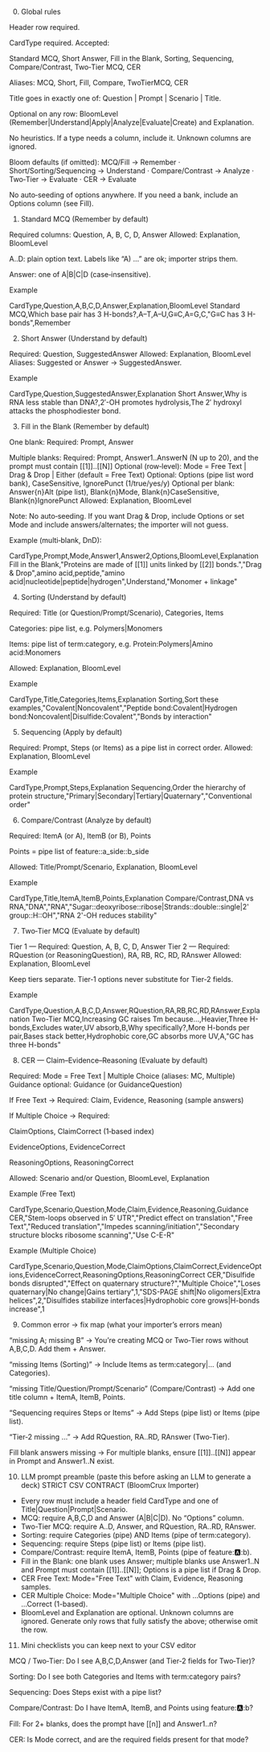 0) Global rules

Header row required.

CardType required. Accepted:

Standard MCQ, Short Answer, Fill in the Blank, Sorting, Sequencing, Compare/Contrast, Two‑Tier MCQ, CER

Aliases: MCQ, Short, Fill, Compare, TwoTierMCQ, CER

Title goes in exactly one of: Question | Prompt | Scenario | Title.

Optional on any row: BloomLevel (Remember|Understand|Apply|Analyze|Evaluate|Create) and Explanation.

No heuristics. If a type needs a column, include it. Unknown columns are ignored.

Bloom defaults (if omitted):
MCQ/Fill → Remember · Short/Sorting/Sequencing → Understand · Compare/Contrast → Analyze · Two‑Tier → Evaluate · CER → Evaluate

No auto‑seeding of options anywhere. If you need a bank, include an Options column (see Fill).

1) Standard MCQ (Remember by default)

Required columns: Question, A, B, C, D, Answer
Allowed: Explanation, BloomLevel

A..D: plain option text. Labels like “A) …” are ok; importer strips them.

Answer: one of A|B|C|D (case‑insensitive).

Example

CardType,Question,A,B,C,D,Answer,Explanation,BloomLevel
Standard MCQ,Which base pair has 3 H-bonds?,A–T,A–U,G≡C,A=G,C,"G≡C has 3 H-bonds",Remember

2) Short Answer (Understand by default)

Required: Question, SuggestedAnswer
Allowed: Explanation, BloomLevel
Aliases: Suggested or Answer → SuggestedAnswer.

Example

CardType,Question,SuggestedAnswer,Explanation
Short Answer,Why is RNA less stable than DNA?,2′-OH promotes hydrolysis,The 2′ hydroxyl attacks the phosphodiester bond.

3) Fill in the Blank (Remember by default)

One blank:
Required: Prompt, Answer

Multiple blanks:
Required: Prompt, Answer1..AnswerN (N up to 20), and the prompt must contain [[1]]..[[N]]
Optional (row‑level): Mode = Free Text | Drag & Drop | Either (default = Free Text)
Optional: Options (pipe list word bank), CaseSensitive, IgnorePunct (1/true/yes/y)
Optional per blank: Answer{n}Alt (pipe list), Blank{n}Mode, Blank{n}CaseSensitive, Blank{n}IgnorePunct
Allowed: Explanation, BloomLevel

Note: No auto‑seeding. If you want Drag & Drop, include Options or set Mode and include answers/alternates; the importer will not guess.

Example (multi‑blank, DnD):

CardType,Prompt,Mode,Answer1,Answer2,Options,BloomLevel,Explanation
Fill in the Blank,"Proteins are made of [[1]] units linked by [[2]] bonds.","Drag & Drop",amino acid,peptide,"amino acid|nucleotide|peptide|hydrogen",Understand,"Monomer + linkage"

4) Sorting (Understand by default)

Required: Title (or Question/Prompt/Scenario), Categories, Items

Categories: pipe list, e.g. Polymers|Monomers

Items: pipe list of term:category, e.g. Protein:Polymers|Amino acid:Monomers

Allowed: Explanation, BloomLevel

Example

CardType,Title,Categories,Items,Explanation
Sorting,Sort these examples,"Covalent|Noncovalent","Peptide bond:Covalent|Hydrogen bond:Noncovalent|Disulfide:Covalent","Bonds by interaction"

5) Sequencing (Apply by default)

Required: Prompt, Steps (or Items) as a pipe list in correct order.
Allowed: Explanation, BloomLevel

Example

CardType,Prompt,Steps,Explanation
Sequencing,Order the hierarchy of protein structure,"Primary|Secondary|Tertiary|Quaternary","Conventional order"

6) Compare/Contrast (Analyze by default)

Required: ItemA (or A), ItemB (or B), Points

Points = pipe list of feature::a_side::b_side

Allowed: Title/Prompt/Scenario, Explanation, BloomLevel

Example

CardType,Title,ItemA,ItemB,Points,Explanation
Compare/Contrast,DNA vs RNA,"DNA","RNA","Sugar::deoxyribose::ribose|Strands::double::single|2' group::H::OH","RNA 2'-OH reduces stability"

7) Two‑Tier MCQ (Evaluate by default)

Tier 1 — Required: Question, A, B, C, D, Answer
Tier 2 — Required: RQuestion (or ReasoningQuestion), RA, RB, RC, RD, RAnswer
Allowed: Explanation, BloomLevel

Keep tiers separate. Tier‑1 options never substitute for Tier‑2 fields.

Example

CardType,Question,A,B,C,D,Answer,RQuestion,RA,RB,RC,RD,RAnswer,Explanation
Two-Tier MCQ,Increasing GC raises Tm because…,Heavier,Three H-bonds,Excludes water,UV absorb,B,Why specifically?,More H-bonds per pair,Bases stack better,Hydrophobic core,GC absorbs more UV,A,"GC has three H-bonds"

8) CER — Claim–Evidence–Reasoning (Evaluate by default)

Required: Mode = Free Text | Multiple Choice (aliases: MC, Multiple)
Guidance optional: Guidance (or GuidanceQuestion)

If Free Text → Required: Claim, Evidence, Reasoning (sample answers)

If Multiple Choice → Required:

ClaimOptions, ClaimCorrect (1‑based index)

EvidenceOptions, EvidenceCorrect

ReasoningOptions, ReasoningCorrect

Allowed: Scenario and/or Question, BloomLevel, Explanation

Example (Free Text)

CardType,Scenario,Question,Mode,Claim,Evidence,Reasoning,Guidance
CER,"Stem-loops observed in 5′ UTR","Predict effect on translation","Free Text","Reduced translation","Impedes scanning/initiation","Secondary structure blocks ribosome scanning","Use C-E-R"


Example (Multiple Choice)

CardType,Scenario,Question,Mode,ClaimOptions,ClaimCorrect,EvidenceOptions,EvidenceCorrect,ReasoningOptions,ReasoningCorrect
CER,"Disulfide bonds disrupted","Effect on quaternary structure?","Multiple Choice","Loses quaternary|No change|Gains tertiary",1,"SDS-PAGE shift|No oligomers|Extra helices",2,"Disulfides stabilize interfaces|Hydrophobic core grows|H-bonds increase",1

9) Common error -> fix map (what your importer’s errors mean)

“missing A; missing B” → You’re creating MCQ or Two‑Tier rows without A,B,C,D. Add them + Answer.

“missing Items (Sorting)” → Include Items as term:category|… (and Categories).

“missing Title/Question/Prompt/Scenario” (Compare/Contrast) → Add one title column + ItemA, ItemB, Points.

“Sequencing requires Steps or Items” → Add Steps (pipe list) or Items (pipe list).

“Tier‑2 missing …” → Add RQuestion, RA..RD, RAnswer (Two‑Tier).

Fill blank answers missing → For multiple blanks, ensure [[1]]..[[N]] appear in Prompt and Answer1..N exist.

10) LLM prompt preamble (paste this before asking an LLM to generate a deck)
STRICT CSV CONTRACT (BloomCrux Importer)
- Every row must include a header field CardType and one of Title|Question|Prompt|Scenario.
- MCQ: require A,B,C,D and Answer (A|B|C|D). No “Options” column.
- Two-Tier MCQ: require A..D, Answer, and RQuestion, RA..RD, RAnswer.
- Sorting: require Categories (pipe) AND Items (pipe of term:category).
- Sequencing: require Steps (pipe list) or Items (pipe list).
- Compare/Contrast: require ItemA, ItemB, Points (pipe of feature::a::b).
- Fill in the Blank: one blank uses Answer; multiple blanks use Answer1..N and Prompt must contain [[1]]..[[N]]; Options is a pipe list if Drag & Drop.
- CER Free Text: Mode="Free Text" with Claim, Evidence, Reasoning samples.
- CER Multiple Choice: Mode="Multiple Choice" with ...Options (pipe) and ...Correct (1-based).
- BloomLevel and Explanation are optional. Unknown columns are ignored.
Generate only rows that fully satisfy the above; otherwise omit the row.

11) Mini checklists you can keep next to your CSV editor

MCQ / Two‑Tier: Do I see A,B,C,D,Answer (and Tier‑2 fields for Two‑Tier)?

Sorting: Do I see both Categories and Items with term:category pairs?

Sequencing: Does Steps exist with a pipe list?

Compare/Contrast: Do I have ItemA, ItemB, and Points using feature::a::b?

Fill: For 2+ blanks, does the prompt have [[n]] and Answer1..n?

CER: Is Mode correct, and are the required fields present for that mode?